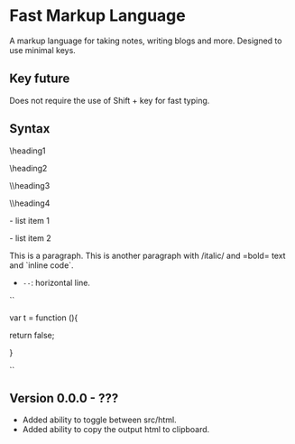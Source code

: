 # Fast Markup Language
A markup language for taking notes, writing blogs and more. 
Designed to use minimal keys.

## Key future

Does not require the use of Shift + key for fast typing.

## Syntax
\heading1

\\heading2

\\\heading3

\\\\heading4

\- list item 1

\- list item 2

This is a paragraph.
This is another paragraph with /italic/ and =bold= text and \`inline code\`.

- `--`: horizontal line. 

\`\`

var t = function (){

   return false;
   
}

\`\`

## Version 0.0.0 - ???
- Added ability to toggle between src/html.
- Added ability to copy the output html to clipboard.
